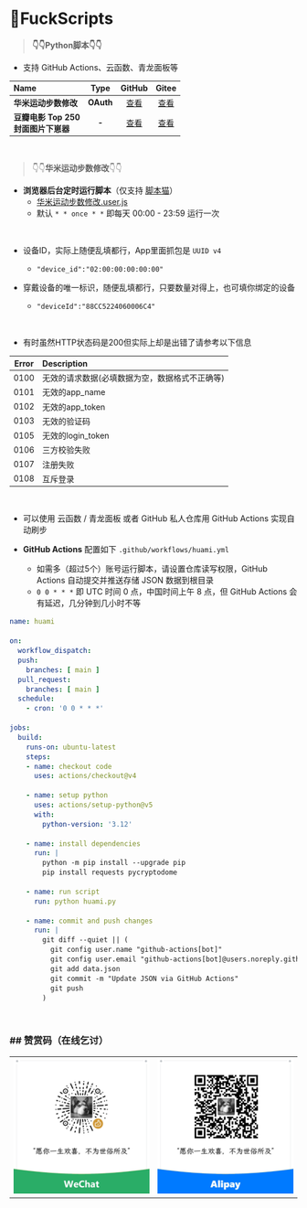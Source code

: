 # 🌈FuckScripts

> **👇👇Python脚本👇👇**

- 支持 GitHub Actions、云函数、青龙面板等

| Name | Type | GitHub | Gitee |
|:---|:---:|:---:|:---:|
| **华米运动步数修改** | **OAuth** | [查看](https://raw.githubusercontent.com/geoisam/FuckScripts/main/py/huami.py) | [查看](https://gitee.com/geoisam/FuckScripts/raw/main/py/huami.py) |
| **豆瓣电影 Top 250 <br>封面图片下崽器** | **-** | [查看](https://raw.githubusercontent.com/geoisam/FuckScripts/main/py/douban.py) | [查看](https://gitee.com/geoisam/FuckScripts/raw/main/py/douban.py) |

<br>

> 👇👇**华米运动步数修改**👇👇

- **浏览器后台定时运行脚本**（仅支持 [脚本猫](https://docs.scriptcat.org)）
  - [华米运动步数修改.user.js](https://github.com/geoisam/FuckScripts/blob/main/sc/华米运动步数修改.user.js)
  - 默认 `* * once * *` 即每天 00:00 - 23:59 运行一次

<br>

- 设备ID，实际上随便乱填都行，App里面抓包是 `UUID v4`
  - `"device_id":"02:00:00:00:00:00"`

- 穿戴设备的唯一标识，随便乱填都行，只要数量对得上，也可填你绑定的设备
  - `"deviceId":"88CC5224060006C4"`

<br>

- 有时虽然HTTP状态码是200但实际上却是出错了请参考以下信息

| Error	| Description |
|:---:|:---|
| 0100 |	无效的请求数据(必填数据为空，数据格式不正确等) |
| 0101 |	无效的app_name |
| 0102 |	无效的app_token |
| 0103 |	无效的验证码 |
| 0105 |	无效的login_token |
| 0106 |	三方校验失败 |
| 0107 |	注册失败 |
| 0108 |	互斥登录 |

<br>

- 可以使用 云函数 / 青龙面板 或者 GitHub 私人仓库用 GitHub Actions 实现自动刷步

- **GitHub Actions** 配置如下 `.github/workflows/huami.yml`
  - 如需多（超过5个）账号运行脚本，请设置仓库读写权限，GitHub Actions 自动提交并推送存储 JSON 数据到根目录
  - `0 0 * * *` 即 UTC 时间 0 点，中国时间上午 8 点，但 GitHub Actions 会有延迟，几分钟到几小时不等

```yml
name: huami
 
on:
  workflow_dispatch:
  push:
    branches: [ main ]
  pull_request:
    branches: [ main ]
  schedule:
    - cron: '0 0 * * *'

jobs:
  build:
    runs-on: ubuntu-latest
    steps:
    - name: checkout code
      uses: actions/checkout@v4

    - name: setup python
      uses: actions/setup-python@v5
      with:
        python-version: '3.12'

    - name: install dependencies
      run: |
        python -m pip install --upgrade pip
        pip install requests pycryptodome

    - name: run script
      run: python huami.py

    - name: commit and push changes
      run: |
        git diff --quiet || (
          git config user.name "github-actions[bot]"
          git config user.email "github-actions[bot]@users.noreply.github.com"
          git add data.json
          git commit -m "Update JSON via GitHub Actions"
          git push
        )
```

<br>

### \#\# 赞赏码（在线乞讨）

<table>
<tr>
<td><a>
<img src="../images/wechat.jpg">
</a></td>
<td><a>
<img src="../images/alipay.jpg">
</a></td>
</tr>
</table>
